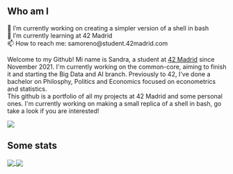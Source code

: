 <body>
  <h2>Who am I</h2>
  <div>
    <p>🔭 I’m currently working on creating a simpler version of a shell in bash<br/>
       🌱 I’m currently learning at 42 Madrid<br/>
       📫 How to reach me: samoreno@student.42madrid.com
    </p>
    <p text_align="justify">
      Welcome to my Github! Mi name is Sandra, a student at <a href="https://www.42madrid.com"/>42 Madrid</a> since November 2021. I'm currently working on the common-core, aiming to finish it and starting the Big Data and AI branch. Previously to 42, I've done a bachelor on Philosphy, Politics and Economics focused on econometrics and statistics.<br/>
      This github is a portfolio of all my projects at 42 Madrid and some personal ones. I'm currently working on making a small replica of a shell in bash, go take a look if you are interested!
    </p>
    <a href="https://github.com/JaeSeoKim/badge42" target="_blank">
      <img align="center" src="https://badge42.herokuapp.com/api/stats/samoreno?privacyName=true"/>
    </a>
  </div>
  <h2>Some stats</h2>
  <div>
    <a href="https://github.com/anuraghazra/github-readme-stats" target="_blank">
       <img align="center" src="https://github-readme-stats.vercel.app/api?username=sanmorpa&theme=vue-dark&hide_border=true&show_icons=true&custom_title=My%20Stats"/>
      <img align="center" src="https://github-readme-stats.vercel.app/api/top-langs/?username=sanmorpa&theme=vue-dark&hide_border=true"/>
    </a>
  </div>
</body>
